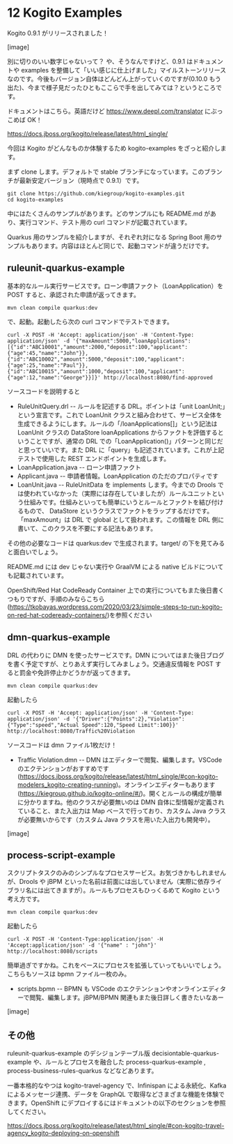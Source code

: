 # 12 Kogito Examples
Kogito 0.9.1 がリリースされました！

[image]

別に切りのいい数字じゃないって？ や、そうなんですけど、0.9.1 はドキュメントや examples を整備して「いい感じに仕上げました」マイルストーンリリースなのです。今後もバージョン自体はどんどん上がっていくのですが(0.10.0 もう出た)、今まで様子見だったひともここらで手を出してみては？というところです。

ドキュメントはこちら。英語だけど https://www.deepl.com/translator にぶっこめば OK！

https://docs.jboss.org/kogito/release/latest/html_single/

今回は Kogito がどんなものか体験するため kogito-examples をざっと紹介します。

まず clone します。デフォルトで stable ブランチになっています。このブランチが最新安定バージョン（現時点で 0.9.1）です。

```
git clone https://github.com/kiegroup/kogito-examples.git
cd kogito-examples
```
中にはたくさんのサンプルがあります。どのサンプルにも README.md があり、実行コマンド、テスト用の curl コマンドが記載されています。

Quarkus 用のサンプルを紹介しますが、それぞれ対になる Spring Boot 用のサンプルもあります。内容はほとんど同じで、起動コマンドが違うだけです。

## ruleunit-quarkus-example

基本的なルール実行サービスです。ローン申請ファクト（LoanApplication）を POST すると、承認された申請が返ってきます。

```
mvn clean compile quarkus:dev
```

で、起動。起動したら次の curl コマンドでテストできます。

```
curl -X POST -H 'Accept: application/json' -H 'Content-Type: application/json' -d '{"maxAmount":5000,"loanApplications":[{"id":"ABC10001","amount":2000,"deposit":100,"applicant":{"age":45,"name":"John"}}, {"id":"ABC10002","amount":5000,"deposit":100,"applicant":{"age":25,"name":"Paul"}}, {"id":"ABC10015","amount":1000,"deposit":100,"applicant":{"age":12,"name":"George"}}]}' http://localhost:8080/find-approved
```

ソースコードを説明すると

- RuleUnitQuery.drl
-- ルールを記述する DRL。ポイントは「unit LoanUnit;」という宣言です。これで LoanUnit クラスと組み合わせて、サービス全体を生成できるようにします。ルールの「/loanApplications[]」という記法は LoanUnit クラスの DataStore loanApplications からファクトを評価するということですが、通常の DRL での「LoanApplication()」パターンと同じだと思っていいです。また DRL に「query」も記述されています。これが上記テストで使用した REST エンドポイントを生成します。
- LoanApplication.java
-- ローン申請ファクト
- Applicant.java
-- 申請者情報。LoanApplication のただのプロパティです
- LoanUnit.java
-- RuleUnitData を implements します。今までの Drools では使われていなかった（実際には存在していましたが）ルールユニットという仕組みです。仕組みといっても簡単にいうとルールとファクトを結び付けるもので、 DataStore というクラスでファクトをラップするだけです。「maxAmount」は DRL で global として扱われます。この情報を DRL 側に書いて、このクラスを不要にする記法もあります。

その他の必要なコードは quarkus:dev で生成されます。target/ の下を見てみると面白いでしょう。

README.md には dev じゃない実行や GraalVM による native ビルドについても記載されています。

OpenShift/Red Hat CodeReady Container 上での実行についてもまた後日書くつもりですが、手順のみならこちら(https://tkobayas.wordpress.com/2020/03/23/simple-steps-to-run-kogito-on-red-hat-codeready-containers/)を参照ください

## dmn-quarkus-example

DRL の代わりに DMN を使ったサービスです。DMN についてはまた後日ブログを書く予定ですが、とりあえず実行してみましょう。交通違反情報を POST すると罰金や免許停止かどうかが返ってきます。

```
mvn clean compile quarkus:dev
```

起動したら

```
curl -X POST -H 'Accept: application/json' -H 'Content-Type: application/json' -d '{"Driver":{"Points":2},"Violation":{"Type":"speed","Actual Speed":120,"Speed Limit":100}}' http://localhost:8080/Traffic%20Violation
```

ソースコードは dmn ファイル1枚だけ！

- Traffic Violation.dmn
-- DMN はエディターで閲覧、編集します。VSCode のエクテンションがおすすめです(https://docs.jboss.org/kogito/release/latest/html_single/#con-kogito-modelers_kogito-creating-running)。オンラインエディターもあります(https://kiegroup.github.io/kogito-online/#/)。開くとルールの構成が簡単に分かりますね。他のクラスが必要無いのは DMN 自体に型情報が定義されていること、また入出力は Map ベースで行っており、カスタム Java クラスが必要無いからです（カスタム Java クラスを用いた入出力も開発中）。

[image]

## process-script-example

スクリプトタスクのみのシンプルなプロセスサービス。お気づきかもしれませんが、Drools や jBPM といった名前は前面には出していません（実際に依存ライブラリ名には出てきますが）。ルールもプロセスもひっくるめて Kogito という考え方です。

```
mvn clean compile quarkus:dev
```

起動したら

```
curl -X POST -H 'Content-Type:application/json' -H 'Accept:application/json' -d '{"name" : "john"}' http://localhost:8080/scripts
```

簡単過ぎですかね。これをベースにプロセスを拡張していってもいいでしょう。こちらもソースは bpmn ファイル一枚のみ。

- scripts.bpmn
-- BPMN も VSCode のエクテンションやオンラインエディターで閲覧、編集します。jBPM/BPMN 関連もまた後日詳しく書きたいなあー

[image]

## その他

ruleunit-quarkus-example のデシジョンテーブル版 decisiontable-quarkus-example や、ルールとプロセスを融合した process-quarkus-example , process-business-rules-quarkus などなどあります。

一番本格的なやつは kogito-travel-agency で、Infinispan による永続化、Kafka によるメッセージ連携、データを GraphQL で取得などさまざまな機能を体験できます。OpenShift にデプロイするにはドキュメントの以下のセクションを参照してください。

https://docs.jboss.org/kogito/release/latest/html_single/#con-kogito-travel-agency_kogito-deploying-on-openshift